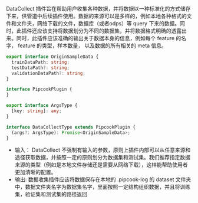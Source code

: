 DataCollect 插件旨在帮助用户收集各种数据，并将数据以一种标准化的方式储存下来，供管道中后续插件使用。数据的来源可以是多样的，例如本地各种格式的文件和文件夹，网络下载的文件，数据库（或者odps）等 query 下来的数据。同时，此插件还应该支持将数据划分为不同的数据集，并将数据格式明确的透露出来。同时，此插件应该准确的输出关于数据本身的信息，例如每个 feature 的名字， feature 的类型，样本数量， 以及数据的所有相关的 meta 信息。
```typescript
export interface OriginSampleData {
  trainDataPath: string;
  testDataPath?: string;
  validationDataPath?: string;
}

interface PipcookPlugin {
}

export interface ArgsType {
  [key: string]: any;
}

interface DataCollectType extends PipcookPlugin {
  (args?: ArgsType): Promise<OriginSampleData>; 
}
```

- 输入： DataCollect 不强制有输入的参数，原则上插件内部可以从任意来源和途径获取数据，并按照一定的原则划分为数据集和测试集。我们推荐指定数据来源的类型（例如是本地文件存储还是需要从网络下载），这样能帮助使用者更加清晰的配置。
- 输出: 数据收集插件应该将数据保存在本地的 .pipcook-log 的 dataset 文件夹中，数据文件夹名字为数据集名字，里面按照一定结构组织数据，并且将训练集，验证集和测试集的路径返回
